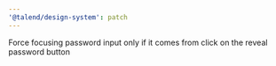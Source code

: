 ```yaml
---
'@talend/design-system': patch
---
```


Force focusing password input only if it comes from click on the reveal password button
